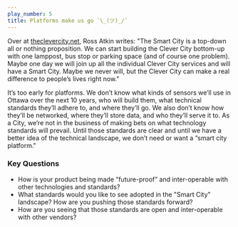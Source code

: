 ```yaml
---
play_number: 5
title: Platforms make us go ¯\_(ツ)_/¯
---
```


Over at [theclevercity.net](http://theclevercity.net/), Ross Atkin writes: "The Smart City is a top-down all or nothing proposition. We can start building the Clever City bottom-up with one lamppost, bus stop or parking space (and of course one problem). Maybe one day we will join up all the individual Clever City services and will have a Smart City. Maybe we never will, but the Clever City can make a real difference to people’s lives right now."

It’s too early for platforms. We don’t know what kinds of sensors we’ll use in Ottawa over the next 10 years, who will build them, what technical standards they’ll adhere to, and where they’ll go. We also don’t know how they’ll be networked, where they’ll store data, and who they’ll serve it to. As a City, we’re not in the business of making bets on what technology standards will prevail. Until those standards are clear and until we have a better idea of the technical landscape, we don’t need or want a “smart city platform."

### Key Questions
- How is your product being made “future-proof” and inter-operable with other technologies and standards?
- What standards would you like to see adopted in the "Smart City" landscape? How are you pushing those standards forward?
- How are you seeing that those standards are open and inter-operable with other vendors?
